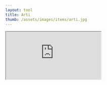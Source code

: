 ```yaml
---
layout: tool
title: Arti
thumb: /assets/images/items/arti.jpg
---
```


<iframe src="http://magic-items.herokuapp.com/item/embed/7w3hzfh"></iframe>
